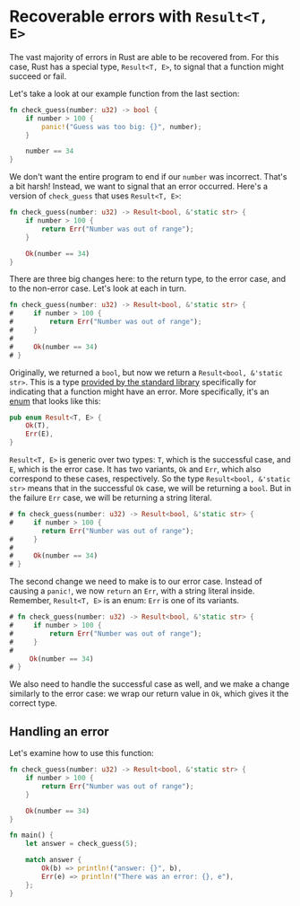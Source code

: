 # Recoverable errors with `Result<T, E>`

The vast majority of errors in Rust are able to be recovered from. For this
case, Rust has a special type, `Result<T, E>`, to signal that a function might
succeed or fail.

Let's take a look at our example function from the last section:

```rust
fn check_guess(number: u32) -> bool {
    if number > 100 {
        panic!("Guess was too big: {}", number);
    }

    number == 34
}
```

We don't want the entire program to end if our `number` was incorrect. That's a
bit harsh! Instead, we want to signal that an error occurred. Here's a version
of `check_guess` that uses `Result<T, E>`:

```rust
fn check_guess(number: u32) -> Result<bool, &'static str> {
    if number > 100 {
        return Err("Number was out of range");
    }

    Ok(number == 34)
}
```

There are three big changes here: to the return type, to the error case, and to
the non-error case. Let's look at each in turn.

```rust
fn check_guess(number: u32) -> Result<bool, &'static str> {
#     if number > 100 {
#         return Err("Number was out of range");
#     }
# 
#     Ok(number == 34)
# }
```

Originally, we returned a `bool`, but now we return a
`Result<bool, &'static str>`. This is a type [provided by the standard library]
specifically for indicating that a function might have an error. More
specifically, it's an [enum] that looks like this:

```rust
pub enum Result<T, E> {
    Ok(T),
    Err(E),
}
```

[provided by the standard library]: https://doc.rust-lang.org/stable/std/result/enum.Result.html
[enum]: ch06-01-enums.html

`Result<T, E>` is generic over two types: `T`, which is the successful case, and
`E`, which is the error case. It has two variants, `Ok` and `Err`, which also
correspond to these cases, respectively. So the type `Result<bool, &'static
str>` means that in the successful `Ok` case, we will be returning a `bool`.
But in the failure `Err` case, we will be returning a string literal.

```rust
# fn check_guess(number: u32) -> Result<bool, &'static str> {
#     if number > 100 {
        return Err("Number was out of range");
#     }
# 
#     Ok(number == 34)
# }
```

The second change we need to make is to our error case. Instead of causing a
`panic!`, we now `return` an `Err`, with a string literal inside. Remember,
`Result<T, E>` is an enum: `Err` is one of its variants.

```rust
# fn check_guess(number: u32) -> Result<bool, &'static str> {
#     if number > 100 {
#         return Err("Number was out of range");
#     }
# 
     Ok(number == 34)
# }
```

We also need to handle the successful case as well, and we make a change
similarly to the error case: we wrap our return value in `Ok`, which gives it
the correct type.

## Handling an error

Let's examine how to use this function:

```rust
fn check_guess(number: u32) -> Result<bool, &'static str> {
    if number > 100 {
        return Err("Number was out of range");
    }

    Ok(number == 34)
}

fn main() {
    let answer = check_guess(5);

    match answer {
        Ok(b) => println!("answer: {}", b),
        Err(e) => println!("There was an error: {}, e"),
    };
}
```
